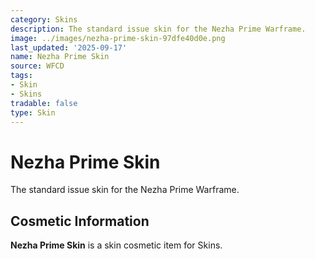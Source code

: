 ```yaml
---
category: Skins
description: The standard issue skin for the Nezha Prime Warframe.
image: ../images/nezha-prime-skin-97dfe40d0e.png
last_updated: '2025-09-17'
name: Nezha Prime Skin
source: WFCD
tags:
- Skin
- Skins
tradable: false
type: Skin
---
```


# Nezha Prime Skin

The standard issue skin for the Nezha Prime Warframe.

## Cosmetic Information

**Nezha Prime Skin** is a skin cosmetic item for Skins.

